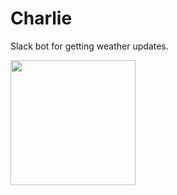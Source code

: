 # Charlie
Slack bot for getting weather updates.

<a href="https://darksky.net/"><img src="https://darksky.net/dev/img/attribution/poweredby-oneline.png" width="200"></a>